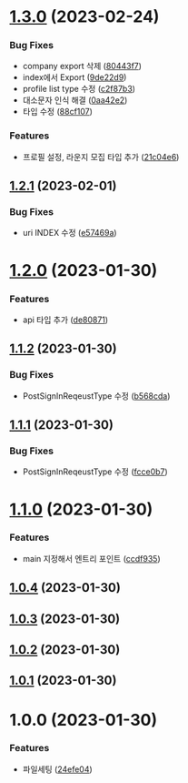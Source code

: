 # [1.3.0](https://github.com/scouit/api-types/compare/v1.2.1...v1.3.0) (2023-02-24)


### Bug Fixes

* company export 삭제 ([80443f7](https://github.com/scouit/api-types/commit/80443f7b8d6ad264e5ce22b202919fba6ca8eff0))
* index에서 Export ([9de22d9](https://github.com/scouit/api-types/commit/9de22d95b1c3d8bd1cd7ed73b8573aa4e23f0603))
* profile list type 수정 ([c2f87b3](https://github.com/scouit/api-types/commit/c2f87b314b4d0072ac256d242c6e3918613c04c2))
* 대소문자 인식 해결 ([0aa42e2](https://github.com/scouit/api-types/commit/0aa42e2ae4e8e83e05ceb753d8afb867ae8264e2))
* 타입 수정 ([88cf107](https://github.com/scouit/api-types/commit/88cf1077d30fc2487fa279c450c75242c6384103))


### Features

* 프로필 설정, 라운지 모집 타입 추가 ([21c04e6](https://github.com/scouit/api-types/commit/21c04e68f52fecdf2f1a4f61fa0723259cb831b2))

## [1.2.1](https://github.com/scouit/api-types/compare/v1.2.0...v1.2.1) (2023-02-01)


### Bug Fixes

* uri INDEX 수정 ([e57469a](https://github.com/scouit/api-types/commit/e57469a86ffd06b8b88968ccacd85530b34e21dc))

# [1.2.0](https://github.com/scouit/api-types/compare/v1.1.2...v1.2.0) (2023-01-30)


### Features

* api 타입 추가 ([de80871](https://github.com/scouit/api-types/commit/de80871540405487a4917048f880c8103835d1eb))

## [1.1.2](https://github.com/scouit/api-types/compare/v1.1.1...v1.1.2) (2023-01-30)


### Bug Fixes

* PostSignInReqeustType 수정 ([b568cda](https://github.com/scouit/api-types/commit/b568cdae3ada8755df13fe721258ceef833390aa))

## [1.1.1](https://github.com/scouit/api-types/compare/v1.1.0...v1.1.1) (2023-01-30)


### Bug Fixes

* PostSignInReqeustType 수정 ([fcce0b7](https://github.com/scouit/api-types/commit/fcce0b7eebafbd625aa09b51d3d479382d95ff54))

# [1.1.0](https://github.com/scouit/api-types/compare/v1.0.4...v1.1.0) (2023-01-30)


### Features

* main 지정해서 엔트리 포인트 ([ccdf935](https://github.com/scouit/api-types/commit/ccdf935c85babc5efb7d21d889dba0280756dc5c))

## [1.0.4](https://github.com/scouit/api-types/compare/v1.0.3...v1.0.4) (2023-01-30)

## [1.0.3](https://github.com/scouit/api-types/compare/v1.0.2...v1.0.3) (2023-01-30)

## [1.0.2](https://github.com/scouit/api-types/compare/v1.0.1...v1.0.2) (2023-01-30)

## [1.0.1](https://github.com/scouit/api-types/compare/v1.0.0...v1.0.1) (2023-01-30)

# 1.0.0 (2023-01-30)


### Features

* 파일세팅 ([24efe04](https://github.com/scouit/api-types/commit/24efe04287050c2ed77c0eb30b5bc78cd3804a42))
